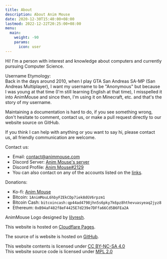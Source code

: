 ```yaml
---
title: About
description: About Anim Mouse
date: 2020-12-30T15:40:00+08:00
lastmod: 2022-12-22T20:25:00+08:00
menu:
  main:
    weight: -90
    params:
      icon: user
---
```

Hi! I'm a person with interest and knowledge about computers and currently pursuing Computer Science.

Username Etymology:\
Back in the days around 2010, when I play GTA San Andreas SA-MP (San Andreas Multiplayer), I want my username to be "Anonymous" but because I was young at that time (I'm still learning English at that time), I misspelled it into AnimMouse and since then, I'm using it on Minecraft, etc. and that's the story of my username.

Maintaining a documentation is hard to do, if you see something wrong, don't hesitate to comment, contact us, or make a pull request directly to our website source on GitHub.

If you think I can help with anything or you want to say hi, please contact us, all friendly communication are welcome.

Contact us:
* Email: [contact@animmouse.com](mailto:contact@animmouse.com)
* Discord Server: [Anim Mouse's server](https://discord.gg/XJwgb339Gk)
* Discord Profile: [Anim Mouse#2129](https://discordapp.com/users/879284380596596746)
* You can also contact on any of the accounts listed on the [links](../links/).

Donations:
* Ko-fi: [Anim Mouse](https://ko-fi.com/animmouse)
* Bitcoin: `1AnimMouL6hbyFZEkCDp7iek8dGV6rpzm1`
* Bitcoin Cash: `bitcoincash:qp44ad4798jhn5s6pky7k6pz8hthevuasyeaq2jyz8`
* Ethereum: `0xB94aF482f8eF4425E7d239e7DFfa66Cd5B6FEa2A`

AnimMouse Logo designed by [lilyresh](https://lilyresh.carrd.co).

This website is hosted on [Cloudflare Pages](https://pages.cloudflare.com).

The source of is website is hosted on [GitHub](https://github.com/AnimMouse/animmouse-website).

This website contents is licensed under [CC BY-NC-SA 4.0](https://creativecommons.org/licenses/by-nc-sa/4.0/)\
This website source code is licensed under [MPL 2.0](https://www.mozilla.org/en-US/MPL/2.0/)
